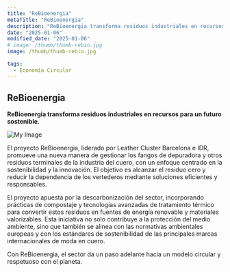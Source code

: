```yaml
---
title: "ReBioenergia"
metaTitle: "ReBioenergia"
description: "ReBioenergia transforma residuos industriales en recursos para un futuro sostenible."
date: "2025-01-06"
modified_date: "2025-01-06"
# image: /thumb/thumb-rebio.jpg
image: /thumb/thumb-rebio.jpg

tags:
  - Economía Circular
---
```


## ReBioenergia

<!-- <img className="PostImg" src="https://www.idr.cat/posts/resalt1.jpg"> -->

<!-- #### Resumen -->

<strong>ReBioenergia transforma residuos industriales en recursos para un futuro sostenible.</strong>

![My Image](/svg/cat-rebio.svg)

<!-- #### Explicación -->

El proyecto ReBioenergia, liderado por Leather Cluster Barcelona e IDR, promueve una nueva manera de gestionar los fangos de depuradora y otros residuos terminales de la industria del cuero, con un enfoque centrado en la sostenibilidad y la innovación. El objetivo es alcanzar el residuo cero y reducir la dependencia de los vertederos mediante soluciones eficientes y responsables.

El proyecto apuesta por la descarbonización del sector, incorporando prácticas de compostaje y tecnologías avanzadas de tratamiento térmico para convertir estos residuos en fuentes de energía renovable y materiales valorizables. Esta iniciativa no solo contribuye a la protección del medio ambiente, sino que también se alinea con las normativas ambientales europeas y con los estándares de sostenibilidad de las principales marcas internacionales de moda en cuero.

Con ReBioenergia, el sector da un paso adelante hacia un modelo circular y respetuoso con el planeta. 